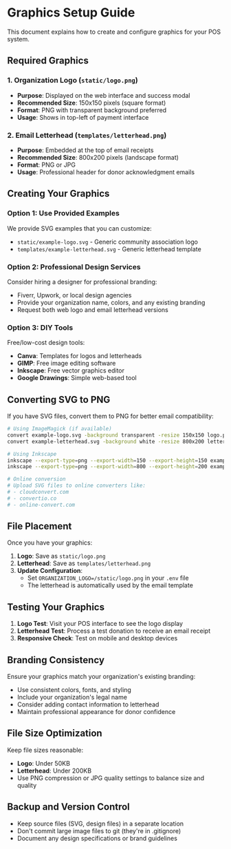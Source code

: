 # Graphics Setup Guide

This document explains how to create and configure graphics for your POS system.

## Required Graphics

### 1. Organization Logo (`static/logo.png`)
- **Purpose**: Displayed on the web interface and success modal
- **Recommended Size**: 150x150 pixels (square format)
- **Format**: PNG with transparent background preferred
- **Usage**: Shows in top-left of payment interface

### 2. Email Letterhead (`templates/letterhead.png`)
- **Purpose**: Embedded at the top of email receipts
- **Recommended Size**: 800x200 pixels (landscape format)
- **Format**: PNG or JPG
- **Usage**: Professional header for donor acknowledgment emails

## Creating Your Graphics

### Option 1: Use Provided Examples
We provide SVG examples that you can customize:
- `static/example-logo.svg` - Generic community association logo
- `templates/example-letterhead.svg` - Generic letterhead template

### Option 2: Professional Design Services
Consider hiring a designer for professional branding:
- Fiverr, Upwork, or local design agencies
- Provide your organization name, colors, and any existing branding
- Request both web logo and email letterhead versions

### Option 3: DIY Tools
Free/low-cost design tools:
- **Canva**: Templates for logos and letterheads
- **GIMP**: Free image editing software
- **Inkscape**: Free vector graphics editor
- **Google Drawings**: Simple web-based tool

## Converting SVG to PNG

If you have SVG files, convert them to PNG for better email compatibility:

```bash
# Using ImageMagick (if available)
convert example-logo.svg -background transparent -resize 150x150 logo.png
convert example-letterhead.svg -background white -resize 800x200 letterhead.png

# Using Inkscape
inkscape --export-type=png --export-width=150 --export-height=150 example-logo.svg
inkscape --export-type=png --export-width=800 --export-height=200 example-letterhead.svg

# Online conversion
# Upload SVG files to online converters like:
# - cloudconvert.com
# - convertio.co
# - online-convert.com
```

## File Placement

Once you have your graphics:

1. **Logo**: Save as `static/logo.png`
2. **Letterhead**: Save as `templates/letterhead.png`
3. **Update Configuration**: 
   - Set `ORGANIZATION_LOGO=/static/logo.png` in your `.env` file
   - The letterhead is automatically used by the email template

## Testing Your Graphics

1. **Logo Test**: Visit your POS interface to see the logo display
2. **Letterhead Test**: Process a test donation to receive an email receipt
3. **Responsive Check**: Test on mobile and desktop devices

## Branding Consistency

Ensure your graphics match your organization's existing branding:
- Use consistent colors, fonts, and styling
- Include your organization's legal name
- Consider adding contact information to letterhead
- Maintain professional appearance for donor confidence

## File Size Optimization

Keep file sizes reasonable:
- **Logo**: Under 50KB
- **Letterhead**: Under 200KB
- Use PNG compression or JPG quality settings to balance size and quality

## Backup and Version Control

- Keep source files (SVG, design files) in a separate location
- Don't commit large image files to git (they're in .gitignore)
- Document any design specifications or brand guidelines